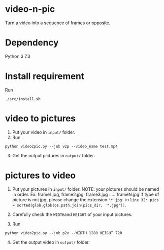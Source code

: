 # video-n-pic
Turn a video into a sequence of frames or opposite.


# Dependency
Python 3.7.3

# Install requirement
Run
```
./src/install.sh
```



# video to pictures

1. Put your video in `input/` folder.
2. Run 

```
python video2pic.py --job v2p --video_name test.mp4 
```
3. Get the output pictures in `output/` folder.


# pictures to video

1. Put your pictures in `input/` folder.
NOTE: your pictures should be named in order. Ex: frame1.jpg, frame2.jpg, frame3.jpg ..... frameN.jpg
If type of picture is not jpg, please change the extension `'*.jpg'` in `line 32: pics = sorted(glob.glob(os.path.join(pics_dir, '*.jpg'))`.



2. Carefully check the `WIDTH`and `HEIGHT` of your input pictures.
3. Run 
```
python video2pic.py --job p2v --WIDTH 1280 HEIGHT 720
```
4. Get the output video in `output/` folder.
